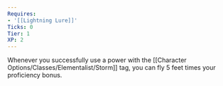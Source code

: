 ```yaml
---
Requires:
- '[[Lightning Lure]]'
Ticks: 0
Tier: 1
XP: 2
---
```


Whenever you successfully use a power with the [[Character Options/Classes/Elementalist/Storm]] tag, you can fly 5 feet times your proficiency bonus.